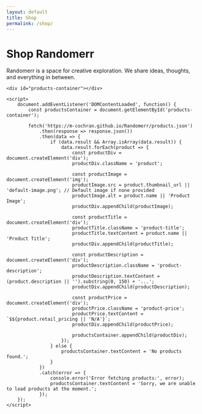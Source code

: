 ```yaml
---
layout: default
title: Shop
permalink: /shop/
---
```


# Shop Randomerr

Randomerr is a space for creative exploration. We share ideas, thoughts, and everything in between.




    <div id="products-container"></div>

    <script>
        document.addEventListener('DOMContentLoaded', function() {
            const productsContainer = document.getElementById('products-container');

            fetch('https://m-cochran.github.io/Randomerr/products.json')
                .then(response => response.json())
                .then(data => {
                    if (data.result && Array.isArray(data.result)) {
                        data.result.forEach(product => {
                            const productDiv = document.createElement('div');
                            productDiv.className = 'product';

                            const productImage = document.createElement('img');
                            productImage.src = product.thumbnail_url || 'default-image.png'; // Default image if none provided
                            productImage.alt = product.name || 'Product Image';
                            productDiv.appendChild(productImage);

                            const productTitle = document.createElement('div');
                            productTitle.className = 'product-title';
                            productTitle.textContent = product.name || 'Product Title';
                            productDiv.appendChild(productTitle);

                            const productDescription = document.createElement('div');
                            productDescription.className = 'product-description';
                            productDescription.textContent = (product.description || '').substring(0, 150) + '...';
                            productDiv.appendChild(productDescription);

                            const productPrice = document.createElement('div');
                            productPrice.className = 'product-price';
                            productPrice.textContent = `$${product.retail_pricing || 'N/A'}`;
                            productDiv.appendChild(productPrice);

                            productsContainer.appendChild(productDiv);
                        });
                    } else {
                        productsContainer.textContent = 'No products found.';
                    }
                })
                .catch(error => {
                    console.error('Error fetching products:', error);
                    productsContainer.textContent = 'Sorry, we are unable to load products at the moment.';
                });
        });
    </script>

